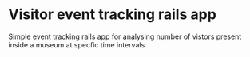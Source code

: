# Visitor event tracking rails app
Simple event tracking rails app for analysing number of vistors present inside a museum at specfic time intervals
